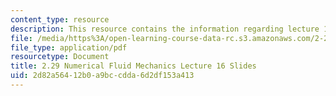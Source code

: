 ```yaml
---
content_type: resource
description: This resource contains the information regarding lecture 16 slides.
file: /media/https%3A/open-learning-course-data-rc.s3.amazonaws.com/2-29-numerical-fluid-mechanics-spring-2015/2d82a56412b0a9bccdda6d2df153a413_MIT2_29S15_Lecture16.pdf
file_type: application/pdf
resourcetype: Document
title: 2.29 Numerical Fluid Mechanics Lecture 16 Slides
uid: 2d82a564-12b0-a9bc-cdda-6d2df153a413
---
```

